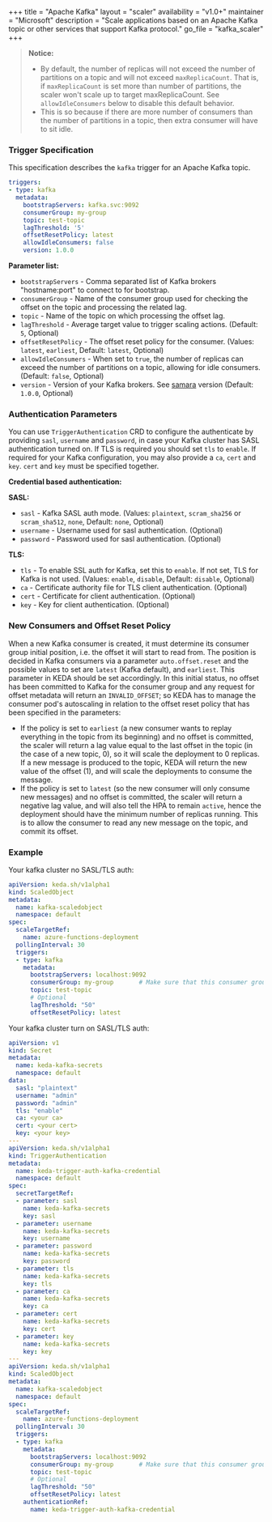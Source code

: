 +++
title = "Apache Kafka"
layout = "scaler"
availability = "v1.0+"
maintainer = "Microsoft"
description = "Scale applications based on an Apache Kafka topic or other services that support Kafka protocol."
go_file = "kafka_scaler"
+++

> **Notice:**
> - By default, the number of replicas will not exceed the number of partitions on a topic and will not exceed `maxReplicaCount`.
 That is, if `maxReplicaCount` is set more than number of partitions, the scaler won't scale up to target maxReplicaCount. See `allowIdleConsumers` below to disable this default behavior.
> - This is so because if there are more number of consumers than the number of partitions in a topic, then extra consumer will have to sit idle.

### Trigger Specification

This specification describes the `kafka` trigger for an Apache Kafka topic.

```yaml
triggers:
- type: kafka
  metadata:
    bootstrapServers: kafka.svc:9092
    consumerGroup: my-group
    topic: test-topic
    lagThreshold: '5'
    offsetResetPolicy: latest
    allowIdleConsumers: false
    version: 1.0.0
```

**Parameter list:**

- `bootstrapServers` - Comma separated list of Kafka brokers "hostname:port" to connect to for bootstrap.
- `consumerGroup` - Name of the consumer group used for checking the offset on the topic and processing the related lag.
- `topic` - Name of the topic on which processing the offset lag.
- `lagThreshold` - Average target value to trigger scaling actions. (Default: `5`, Optional)
- `offsetResetPolicy` - The offset reset policy for the consumer. (Values: `latest`, `earliest`, Default: `latest`, Optional)
- `allowIdleConsumers` - When set to `true`, the number of replicas can exceed the number of
partitions on a topic, allowing for idle consumers. (Default: `false`, Optional)
- `version` - Version of your Kafka brokers. See [samara](https://github.com/Shopify/sarama) version (Default: `1.0.0`, Optional)

### Authentication Parameters

 You can use `TriggerAuthentication` CRD to configure the authenticate by providing `sasl`, `username` and `password`, in case your Kafka cluster has SASL authentication turned on. If TLS is required you should set `tls` to `enable`. If required for your Kafka configuration, you may also provide a `ca`, `cert` and `key`. `cert` and `key` must be specified together.

**Credential based authentication:**

**SASL:**

- `sasl` - Kafka SASL auth mode. (Values: `plaintext`, `scram_sha256` or `scram_sha512`, `none`, Default: `none`, Optional)
- `username` - Username used for sasl authentication. (Optional)
- `password` - Password used for sasl authentication. (Optional)

**TLS:**

- `tls` - To enable SSL auth for Kafka, set this to `enable`. If not set, TLS for Kafka is not used. (Values: `enable`, `disable`, Default: `disable`, Optional)
- `ca` - Certificate authority file for TLS client authentication. (Optional)
- `cert` - Certificate for client authentication. (Optional)
- `key` - Key for client authentication. (Optional)

### New Consumers and Offset Reset Policy

When a new Kafka consumer is created, it must determine its consumer group initial position, i.e. the offset it will start to read from. The position is decided in Kafka consumers via a parameter `auto.offset.reset` and the possible values to set are `latest` (Kafka default), and `earliest`. This parameter in KEDA should be set accordingly. In this initial status, no offset has been committed to Kafka for the consumer group and any request for offset metadata will return an `INVALID_OFFSET`; so KEDA has to manage the consumer pod's autoscaling in relation to the offset reset policy that has been specified in the parameters:

- If the policy is set to `earliest` (a new consumer wants to replay everything in the topic from its beginning) and no offset is committed, the scaler will return a lag value equal to the last offset in the topic (in the case of a new topic, 0), so it will scale the deployment to 0 replicas. If a new message is produced to the topic, KEDA will return the new value of the offset (1), and will scale the deployments to consume the message.
- If the policy is set to `latest` (so the new consumer will only consume new messages) and no offset is committed, the scaler will return a negative lag value, and will also tell the HPA to remain `active`, hence the deployment should have the minimum number of replicas running. This is to allow the consumer to read any new message on the topic, and commit its offset.

### Example

Your kafka cluster no SASL/TLS auth:

```yaml
apiVersion: keda.sh/v1alpha1
kind: ScaledObject
metadata:
  name: kafka-scaledobject
  namespace: default
spec:
  scaleTargetRef:
    name: azure-functions-deployment
  pollingInterval: 30
  triggers:
  - type: kafka
    metadata:
      bootstrapServers: localhost:9092
      consumerGroup: my-group       # Make sure that this consumer group name is the same one as the one that is consuming topics
      topic: test-topic
      # Optional
      lagThreshold: "50"
      offsetResetPolicy: latest
```

Your kafka cluster turn on SASL/TLS auth:

```yaml
apiVersion: v1
kind: Secret
metadata:
  name: keda-kafka-secrets
  namespace: default
data:
  sasl: "plaintext"
  username: "admin"
  password: "admin"
  tls: "enable"
  ca: <your ca>
  cert: <your cert>
  key: <your key>
---
apiVersion: keda.sh/v1alpha1
kind: TriggerAuthentication
metadata:
  name: keda-trigger-auth-kafka-credential
  namespace: default
spec:
  secretTargetRef:
  - parameter: sasl
    name: keda-kafka-secrets
    key: sasl
  - parameter: username
    name: keda-kafka-secrets
    key: username
  - parameter: password
    name: keda-kafka-secrets
    key: password
  - parameter: tls
    name: keda-kafka-secrets
    key: tls
  - parameter: ca
    name: keda-kafka-secrets
    key: ca
  - parameter: cert
    name: keda-kafka-secrets
    key: cert
  - parameter: key
    name: keda-kafka-secrets
    key: key
---
apiVersion: keda.sh/v1alpha1
kind: ScaledObject
metadata:
  name: kafka-scaledobject
  namespace: default
spec:
  scaleTargetRef:
    name: azure-functions-deployment
  pollingInterval: 30
  triggers:
  - type: kafka
    metadata:
      bootstrapServers: localhost:9092
      consumerGroup: my-group       # Make sure that this consumer group name is the same one as the one that is consuming topics
      topic: test-topic
      # Optional
      lagThreshold: "50"
      offsetResetPolicy: latest
    authenticationRef:
      name: keda-trigger-auth-kafka-credential
```
